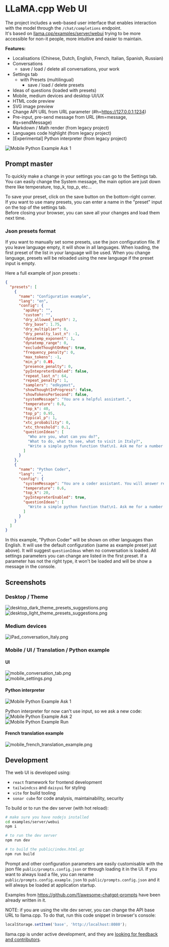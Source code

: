 # LLaMA.cpp Web UI

The project includes a web-based user interface that enables interaction with the model through the `/chat/completions`
endpoint.  
It's based on [llama.cpp/examples/server/webui](https://github.com/ggml-org/llama.cpp/tree/master/examples/server/webui)
trying to be more accessible for non-it people, more intuitive and easier to maintain.

**Features:**

- Localisations (Chinese, Dutch, English, French, Italian, Spanish, Russian)
- Conversations
  - save / load / delete all conversations, your work
- Settings tab
  - with Presets (multilingual)
    - save / load / delete presets
- Ideas of questions (loaded with presets)
- Mobile, medium devices and desktop UI/UX
- HTML code preview
- SVG image preview
- Change API URL from URL parameter (#h=https://127.0.0.1:1234)
- Pre-input, pre-send message from URL (#m=message, #q=sendMessage)
- Markdown / Math render (from legacy project)
- Languages code highlight (from legacy project)
- [Experimental] Python interpreter (from legacy project)

![Mobile Python Example Ask 1](doc/mobile_python_example_ask1.png 'Mobile Python Example Ask 1')

## Prompt master

To quickly make a change in your settings you can go to the Settings tab.  
You can easily change the System message, the main option are just down there like temperature, top_k, top_p, etc...  
  
To save your preset, click on the save button on the bottom-right corner.  
If you want to use many presets, you can enter a name in the "preset" input on the top of the settings tab.  
Before closing your browser, you can save all your changes and load them next time.  

### Json presets format  

If you want to manually set some presets, use the json configuration file.
If you leave language empty, it will show in all languages.
When loading, the first preset of the list in your language will be used.
When you change language, presets will be reloaded using the new language if the preset input is empty.

Here a full example of json presets :

```json
{
  "presets": [
    {
      "name": "Configuration example",
      "lang": "en",
      "config": {
        "apiKey": "",
        "custom": "",
        "dry_allowed_length": 2,
        "dry_base": 1.75,
        "dry_multiplier": 0,
        "dry_penalty_last_n": -1,
        "dynatemp_exponent": 1,
        "dynatemp_range": 0,
        "excludeThoughtOnReq": true,
        "frequency_penalty": 0,
        "max_tokens": -1,
        "min_p": 0.05,
        "presence_penalty": 0,
        "pyIntepreterEnabled": false,
        "repeat_last_n": 64,
        "repeat_penalty": 1,
        "samplers": "edkypmxt",
        "showThoughtInProgress": false,
        "showTokensPerSecond": false,
        "systemMessage": "You are a helpful assistant.",
        "temperature": 0.8,
        "top_k": 40,
        "top_p": 0.95,
        "typical_p": 1,
        "xtc_probability": 0,
        "xtc_threshold": 0.1,
        "questionIdeas": [
          "Who are you, what can you do?",
          "What to do, what to see, what to visit in Italy?",
          "Write a simple python function that\n1. Ask me for a number in mile\n2. It converts miles to kilometers"
        ]
      }
    },
    {
      "name": "Python Coder",
      "lang": "",
      "config": {
        "systemMessage": "You are a coder assistant. You will answer returning python code of what the user asked for.",
        "temperature": 0.6,
        "top_k": 20,
        "pyIntepreterEnabled": true,
        "questionIdeas": [
          "Write a simple python function that\n1. Ask me for a number in mile\n2. It converts miles to kilometers"
        ]
      }
    }
  ]
}
```

In this example, "Python Coder" will be shown on other languages than English.
It will use the default configuration (same as example preset just above).
It will suggest `questionIdeas` when no conversation is loaded.
All settings parameters you can change are listed in the first preset.
If a parameter has not the right type, it won't be loaded and will be show a message in the console.

## Screenshots

### Desktop / Theme

![desktop_dark_theme_presets_suggestions.png](doc/desktop_dark_theme_presets_suggestions.png)
![desktop_light_theme_presets_suggestions.png](doc/desktop_light_theme_presets_suggestions.png)

### Medium devices

![iPad_conversation_Italy.png](doc/iPad_conversation_Italy.png)

### Mobile / UI / Translation / Python example

#### UI

![mobile_conversation_tab.png](doc/mobile_conversation_tab.png)  
![mobile_settings.png](doc/mobile_settings.png)

#### Python interpreter

![Mobile Python Example Ask 1](doc/mobile_python_example_ask1.png 'Mobile Python Example Ask 1')

Python interpreter for now can't use input, so we ask a new code:  
![Mobile Python Example Ask 2](doc/mobile_python_example_ask2.png 'Mobile Python Example Ask 2')  
![Mobile Python Example Run](doc/mobile_python_example_run.png 'Mobile Python Example Run')

#### French translation example

![mobile_french_translation_example.png](doc/mobile_french_translation_example.png)

## Development

The web UI is developed using:

- `react` framework for frontend development
- `tailwindcss` and `daisyui` for styling
- `vite` for build tooling
- `sonar cube` for code analysis, maintainability, security

To build or to run the dev server (with hot reload):

```sh
# make sure you have nodejs installed
cd examples/server/webui
npm i

# to run the dev server
npm run dev

# to build the public/index.html.gz
npm run build
```

Prompt and other configuration parameters are easily customisable with the json file `public/prompts.config.json` or
through loading it in the UI.
If you want to always load a file, you can rename `public/prompts.config.example.json` to `public/prompts.config.json`
and it will always be loaded at application startup.

Examples from https://github.com/f/awesome-chatgpt-prompts have been already written in it.

NOTE: if you are using the vite dev server, you can change the API base URL to llama.cpp. To do that, run this code
snippet in browser's console:

```js
localStorage.setItem('base', 'http://localhost:8080');
```

llama.cpp is under active development, and they
are [looking for feedback and contributors](https://github.com/ggml-org/llama.cpp/issues/4216).
